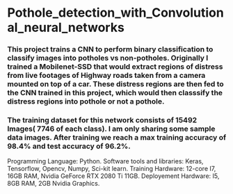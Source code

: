 # Pothole_detection_with_Convolutional_neural_networks

### This project trains a CNN to perform binary classification to classify images into potholes vs non-potholes. Originally I trained a Mobilenet-SSD that would extract regions of distress from live footages of Highway roads taken from a camera mounted on top of a car. These distress regions are then fed to the CNN trained in this project, which would then classsify the distress regions into pothole or not a pothole.

### The training dataset for this network consists of 15492 Images( 7746 of each class). I am only sharing some sample data images. After training we reach a max training accuracy of 98.4% and test accuracy of 96.2%.


Programming Language: Python.
Software tools and libraries: Keras, Tensorflow, Opencv, Numpy, Sci-kit learn.
Training Hardware: 12-core I7, 16GB RAM, Nvidia GeForce RTX 2080 Ti 11GB.
Deployement Hardware: I5, 8GB RAM, 2GB Nvidia Graphics.
